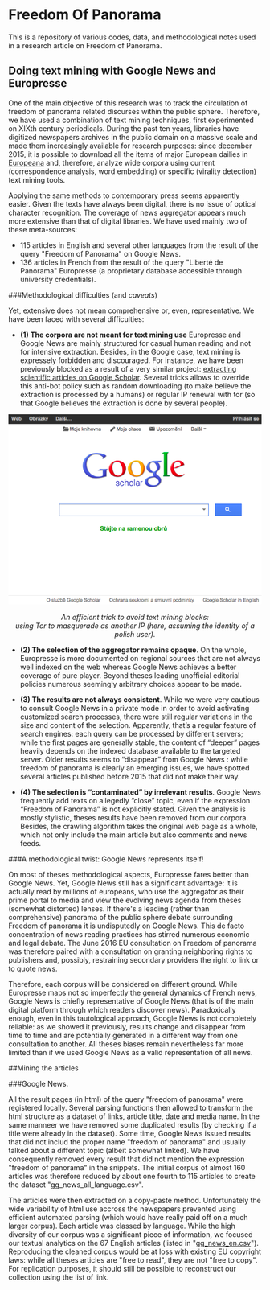 # Freedom Of Panorama
This is a repository of various codes, data, and methodological notes used in a research article on Freedom of Panorama. 

## Doing text mining with Google News and Europresse

One of the main objective of this research was to track the circulation of freedom of panorama related discurses within the public sphere. Therefore, we have used a combination of text mining techniques, first experimented on XIXth century periodicals. During the past ten years, libraries have digitized newspapers archives in the public domain on a massive scale and made them increasingly available for research purposes: since december 2015, it is possible to download all the items of major European dailies in [Europeana](http://data.theeuropeanlibrary.org/download/newspapers-by-country/README.html) and, therefore, analyze wide corpora using current (correspondence analysis, word embedding) or specific (virality detection) text mining tools.

Applying the same methods to contemporary press seems apparently easier. Given the texts have always been digital, there is no issue of optical character recognition. The coverage of news aggregator appears much more extensive than that of digital libraries. We have used mainly two of these meta-sources: 
* 115 articles in English and several other languages from the result of the query "Freedom of Panorama" on Google News.
* 136 articles in French from the result of the query "Liberté de Panorama" Europresse (a proprietary database accessible through university credentials).

###Methodological difficulties (and *caveats*)

Yet, extensive does not mean comprehensive or, even, representative. We have been faced with several difficulties:

* **(1) The corpora are not meant for text mining use** Europresse and Google News are mainly structured for casual human reading and not for intensive extraction. Besides, in the Google case, text mining is expressely forbidden and discouraged. For instance, we have been previously blocked as a result of a very similar project: [extracting scientific articles on Google Scholar](https://scoms.hypotheses.org/216). Several tricks allows to override this anti-bot policy such as random downloading (to make believe the extraction is processed by a humans) or regular IP renewal with tor (so that Google believes the extraction is done by several people).

<p align="center"><img src=https://github.com/Dorialexander/FreedomOfPanorama/raw/master/google_scholar.png></p>

<p align="center"><em>An efficient trick to avoid text mining blocks:<br/> using Tor to masquerade as another IP (here, assuming the identity of a polish user).</em></p>

* **(2) The selection of the aggregator remains opaque**. On the whole, Europresse is more documented on regional sources that are not always well indexed on the web whereas Google News achieves a better coverage of pure player. Beyond theses leading unofficial editorial policies numerous seemingly arbitrary choices appear to be made. 

* **(3) The results are not always consistent**. While we were very cautious to consult Google News in a private mode in order to avoid activating customized search processes, there were still regular variations in the size and content of the selection. Apparently, that’s a regular feature of search engines: each query can be processed by different servers; while the first pages are generally stable, the content of “deeper” pages heavily depends on the indexed database available to the targeted server. Older results seems to “disappear” from Google News : while freedom of panorama is clearly an emerging issues, we have spotted several articles published before 2015 that did not make their way.

* **(4) The selection is “contaminated” by irrelevant results**. Google News frequently add texts on allegedly “close” topic, even if the expression “Freedom of Panorama” is not explicitly stated. Given the analysis is mostly stylistic, theses results have been removed from our corpora. Besides, the crawling algorithm takes the original web page as a whole, which not only include the main article but also comments and news feeds. 

###A methodological twist: Google News represents itself!

On most of theses methodological aspects, Europresse fares better than Google News. Yet, Google News still has a significant advantage: it is actually read by millions of europeans, who use the aggregator as their prime portal to media and view the evolving news agenda from theses (somewhat distorted) lenses. If there's a leading (rather than comprehensive) panorama of the public sphere debate surrounding Freedom of panorama it is undisputedly on Google News. This de facto concentration of news reading practices has stirred numerous economic and legal debate. The June 2016 EU consultation on Freedom of panorama was therefore paired with a consultation on granting neighboring rights to publishers and, possibly, restraining secondary providers the right to link or to quote news.

Therefore, each corpus will be considered on different ground. While Europresse maps not so imperfectly the general dynamics of French news, Google News is chiefly representative of Google News (that is of the main digital platform through which readers discover news). Paradoxically enough, even in this tautological approach, Google News is not completely reliable: as we showed it previously, results change and disappear from time to time and are potentially generated in a different way from one consultation to another. All theses biases remain nevertheless far more limited than if we used Google News as a valid representation of all news.

##Mining the articles

###Google News.

All the result pages (in html) of the query "freedom of panorama" were registered locally. Several parsing functions then allowed to transform the html structure as a dataset of links, article title, date and media name. In the same manneer we have removed some duplicated results (by checking if a title were already in the dataset). Some time, Google News issued results that did not includ the proper name "freedom of panorama" and usually talked about a different topic (albeit somewhat linked). We have consequently removed every result that did not mention the expression "freedom of panorama" in the snippets. The initial corpus of almost 160 articles was therefore reduced by about one fourth to 115 articles to create the dataset "gg_news_all_language.csv".

The articles were then extracted on a copy-paste method. Unfortunately the wide variability of html use accross the newspapers prevented using efficient automated parsing (which would have really paid off on a much larger corpus). Each article was classed by language. While the high diversity of our corpus was a significant piece of information, we focused our textual analytics on the 67 English articles (listed in "[gg_news_en.csv](https://github.com/Dorialexander/FreedomOfPanorama/blob/master/gg_news_en.csv)"). Reproducing the cleaned corpus would be at loss with existing EU copyright laws: while all theses articles are "free to read", they are not "free to copy". For replication purposes, it should still be possible to reconstruct our collection using the list of link.

